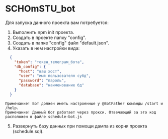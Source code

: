 # SCHOmSTU_bot
Для запуска данного проекта вам потребуется:
  1. Выполнить npm init проекта.
  2. Создать в проекте папку "config".
  3. Создать в папке "config" файл "default.json".
  4. Указать в нем настройки вида:
  ```json
    {
      "token": "токен_телеграм_бота",
      "db_config": {
        "host": "ваш хост",
        "user": "имя пользователя субд",
        "password": "пароль",
        "database": "наименование бд"
      }
    }
  ```
    Примечание! Бот должен иметь настроенные у @BotFather команды /start и /help.
    Примечание! Данный бот работает через прокси. Отвечающий за это код расположен в файле schedule-bot.js
  5. Развернуть базу данных при помощи дампа из корня проекта (schedule.sql).
